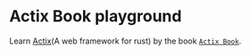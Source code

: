 # Actix Book playground

Learn [Actix](https://actix.rs/)(A web framework for rust) by the book [`Actix Book`](https://actix.rs/book/actix/sec-1-getting-started.html).
